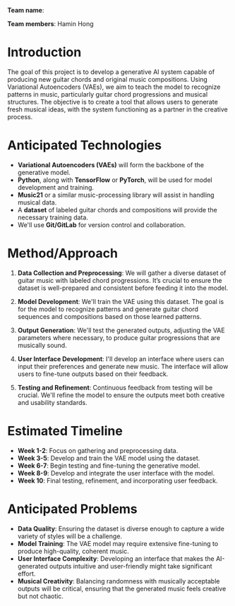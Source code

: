 **Team name**:  

**Team members**: Hamin Hong

# Introduction

The goal of this project is to develop a generative AI system capable of producing new guitar chords and original music compositions. Using Variational Autoencoders (VAEs), we aim to teach the model to recognize patterns in music, particularly guitar chord progressions and musical structures. The objective is to create a tool that allows users to generate fresh musical ideas, with the system functioning as a partner in the creative process.

# Anticipated Technologies

- **Variational Autoencoders (VAEs)** will form the backbone of the generative model.
- **Python**, along with **TensorFlow** or **PyTorch**, will be used for model development and training.
- **Music21** or a similar music-processing library will assist in handling musical data.
- A **dataset** of labeled guitar chords and compositions will provide the necessary training data.
- We'll use **Git/GitLab** for version control and collaboration.

# Method/Approach

1. **Data Collection and Preprocessing**: We will gather a diverse dataset of guitar music with labeled chord progressions. It’s crucial to ensure the dataset is well-prepared and consistent before feeding it into the model.
   
2. **Model Development**: We'll train the VAE using this dataset. The goal is for the model to recognize patterns and generate guitar chord sequences and compositions based on those learned patterns.

3. **Output Generation**: We'll test the generated outputs, adjusting the VAE parameters where necessary, to produce guitar progressions that are musically sound.

4. **User Interface Development**: I'll develop an interface where users can input their preferences and generate new music. The interface will allow users to fine-tune outputs based on their feedback.

5. **Testing and Refinement**: Continuous feedback from testing will be crucial. We'll refine the model to ensure the outputs meet both creative and usability standards.

# Estimated Timeline

- **Week 1-2**: Focus on gathering and preprocessing data.
- **Week 3-5**: Develop and train the VAE model using the dataset.
- **Week 6-7**: Begin testing and fine-tuning the generative model.
- **Week 8-9**: Develop and integrate the user interface with the model.
- **Week 10**: Final testing, refinement, and incorporating user feedback.

# Anticipated Problems

- **Data Quality**: Ensuring the dataset is diverse enough to capture a wide variety of styles will be a challenge.
- **Model Training**: The VAE model may require extensive fine-tuning to produce high-quality, coherent music.
- **User Interface Complexity**: Developing an interface that makes the AI-generated outputs intuitive and user-friendly might take significant effort.
- **Musical Creativity**: Balancing randomness with musically acceptable outputs will be critical, ensuring that the generated music feels creative but not chaotic.
